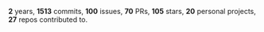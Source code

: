 **2** years, **1513** commits, **100** issues, **70** PRs, **105** stars, **20** personal projects, **27** repos contributed to.
